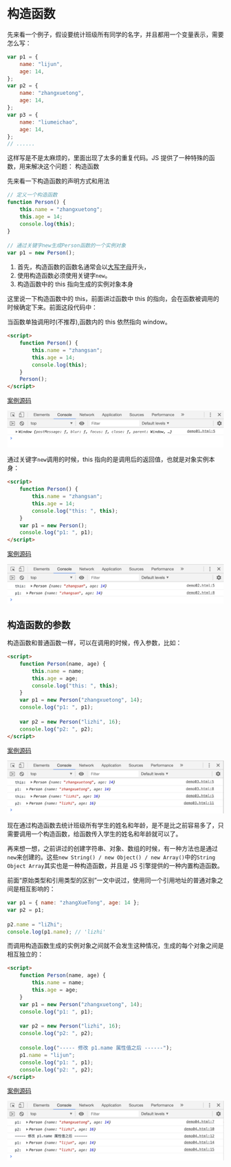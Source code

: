 # 构造函数

先来看一个例子，假设要统计班级所有同学的名字，并且都用一个变量表示，需要怎么写：

```js
var p1 = {
    name: "lijun",
    age: 14,
};
var p2 = {
    name: "zhangxuetong",
    age: 14,
};
var p3 = {
    name: "liumeichao",
    age: 14,
};
// ......
```

这样写是不是太麻烦的，里面出现了太多的重复代码。JS 提供了一种特殊的函数，用来解决这个问题： 构造函数

先来看一下构造函数的声明方式和用法

```js
// 定义一个构造函数
function Person() {
    this.name = "zhangxuetong";
    this.age = 14;
    console.log(this);
}

// 通过关键字new生成Person函数的一个实例对象
var p1 = new Person();
```

1. 首先，构造函数的函数名通常会以<u>大写字母</u>开头，
2. 使用构造函数必须使用关键字`new`。
3. 构造函数中的 this 指向生成的实例对象本身

这里说一下构造函数中的 this，前面讲过函数中 this 的指向，会在函数被调用的时候确定下来。前面这段代码中：

当函数单独调用时(不推荐),函数内的 this 依然指向 window。

```html
<script>
    function Person() {
        this.name = "zhangsan";
        this.age = 14;
        console.log(this);
    }
    Person();
</script>
```

[案例源码](./demo/demo01.html)

![](./images/01.png)

通过关键字`new`调用的时候，this 指向的是调用后的返回值，也就是对象实例本身：

```html
<script>
    function Person() {
        this.name = "zhangsan";
        this.age = 14;
        console.log("this: ", this);
    }
    var p1 = new Person();
    console.log("p1: ", p1);
</script>
```

[案例源码](./demo/demo02.html)

![](./images/02.png)

## 构造函数的参数

构造函数和普通函数一样，可以在调用的时候，传入参数，比如：

```html
<script>
    function Person(name, age) {
        this.name = name;
        this.age = age;
        console.log("this: ", this);
    }
    var p1 = new Person("zhangxuetong", 14);
    console.log("p1: ", p1);

    var p2 = new Person("lizhi", 16);
    console.log("p2: ", p2);
</script>
```

[案例源码](./demo/demo03.html)

![](./images/03.png)

现在通过构造函数去统计班级所有学生的姓名和年龄，是不是比之前容易多了，只需要调用一个构造函数，给函数传入学生的姓名和年龄就可以了。

再来想一想，之前讲过的创建字符串、对象、数组的时候，有一种方法也是通过`new`来创建的。这些`new String() / new Object() / new Array()`中的`String Object Array`其实也是一种构造函数，并且是 JS 引擎提供的一种内置构造函数。

前面“原始类型和引用类型的区别”一文中说过，使用同一个引用地址的普通对象之间是相互影响的：

```js
var p1 = { name: "zhangXueTong", age: 14 };
var p2 = p1;

p2.name = "liZhi";
console.log(p1.name); // 'lizhi'
```

而调用构造函数生成的实例对象之间就不会发生这种情况，生成的每个对象之间是相互独立的：

```html
<script>
    function Person(name, age) {
        this.name = name;
        this.age = age;
    }
    var p1 = new Person("zhangxuetong", 14);
    console.log("p1: ", p1);

    var p2 = new Person("lizhi", 16);
    console.log("p2: ", p2);

    console.log("----- 修改 p1.name 属性值之后 ------");
    p1.name = "lijun";
    console.log("p1: ", p1);
    console.log("p2: ", p2);
</script>
```

[案例源码](./demo/demo04.html)

![](./images/04.png)
